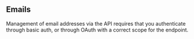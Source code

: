 ## Emails

Management of email addresses via the API requires that you authenticate through basic auth, or through OAuth with a correct scope for the endpoint.